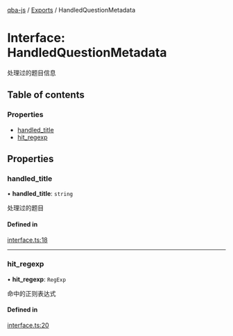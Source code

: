 [qba-js](../README.md) / [Exports](../modules.md) / HandledQuestionMetadata

# Interface: HandledQuestionMetadata

处理过的题目信息

## Table of contents

### Properties

- [handled\_title](HandledQuestionMetadata.md#handled_title)
- [hit\_regexp](HandledQuestionMetadata.md#hit_regexp)

## Properties

### handled\_title

• **handled\_title**: `string`

处理过的题目

#### Defined in

[interface.ts:18](https://github.com/enncy/qba-js/blob/6f02b8bc336a8a9a45d37af5abbb062c3a78caba/src/interface.ts#L18)

___

### hit\_regexp

• **hit\_regexp**: `RegExp`

命中的正则表达式

#### Defined in

[interface.ts:20](https://github.com/enncy/qba-js/blob/6f02b8bc336a8a9a45d37af5abbb062c3a78caba/src/interface.ts#L20)
